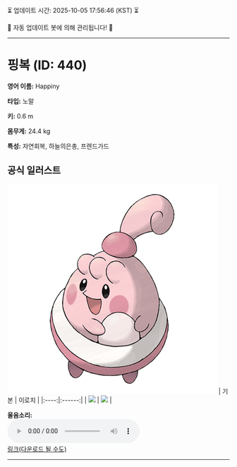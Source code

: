 
⏳ 업데이트 시간: 2025-10-05 17:56:46 (KST) ⏳

🤖 자동 업데이트 봇에 의해 관리됩니다! 🤖

---

# 핑복 (ID: 440)
**영어 이름:** Happiny

**타입:** 노말

**키:** 0.6 m

**몸무게:** 24.4 kg

**특성:** 자연회복, 하늘의은총, 프렌드가드

## 공식 일러스트
![](https://raw.githubusercontent.com/PokeAPI/sprites/master/sprites/pokemon/other/official-artwork/440.png)
| 기본 | 이로치 |
|:----:|:------:|
| <img src="http://play.pokemonshowdown.com/sprites/ani/happiny.gif" width="200"> | <img src="http://play.pokemonshowdown.com/sprites/ani-shiny/happiny.gif" width="200"> |

**울음소리:**<br><audio controls src="https://raw.githubusercontent.com/PokeAPI/cries/main/cries/pokemon/latest/440.ogg"></audio><br> [링크(다운로드 될 수도)](https://raw.githubusercontent.com/PokeAPI/cries/main/cries/pokemon/latest/440.ogg)


---
